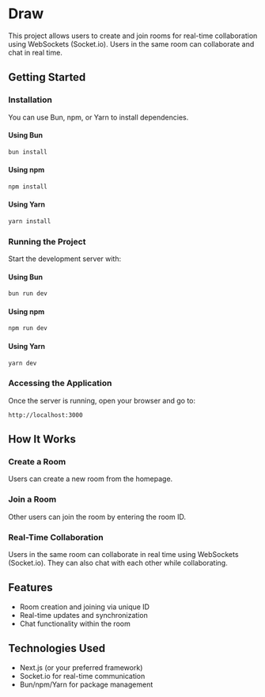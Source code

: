 # Draw

This project allows users to create and join rooms for real-time collaboration using WebSockets (Socket.io). Users in the same room can collaborate and chat in real time.

## Getting Started

### Installation

You can use Bun, npm, or Yarn to install dependencies.

#### Using Bun

```bash
bun install
```

#### Using npm

```bash
npm install
```

#### Using Yarn

```bash
yarn install
```

### Running the Project

Start the development server with:

#### Using Bun

```bash
bun run dev
```

#### Using npm

```bash
npm run dev
```

#### Using Yarn

```bash
yarn dev
```

### Accessing the Application

Once the server is running, open your browser and go to:

```
http://localhost:3000
```

## How It Works

### Create a Room

Users can create a new room from the homepage.

### Join a Room

Other users can join the room by entering the room ID.

### Real-Time Collaboration

Users in the same room can collaborate in real time using WebSockets (Socket.io).
They can also chat with each other while collaborating.

## Features

- Room creation and joining via unique ID
- Real-time updates and synchronization
- Chat functionality within the room

## Technologies Used

- Next.js (or your preferred framework)
- Socket.io for real-time communication
- Bun/npm/Yarn for package management
